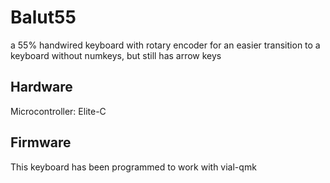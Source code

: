 # Balut55
a 55% handwired keyboard with rotary encoder
for an easier transition to a keyboard without numkeys, but still has arrow keys

## Hardware
Microcontroller: Elite-C

## Firmware
This keyboard has been programmed to work with vial-qmk

